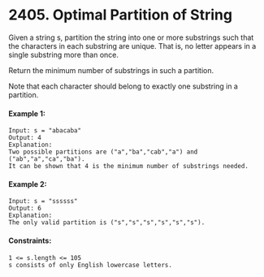 # 2405. Optimal Partition of String

Given a string s, partition the string into one or more substrings such that the characters in each substring are unique. That is, no letter appears in a single substring more than once.

Return the minimum number of substrings in such a partition.

Note that each character should belong to exactly one substring in a partition.

 

#### Example 1:
````
Input: s = "abacaba"
Output: 4
Explanation:
Two possible partitions are ("a","ba","cab","a") and ("ab","a","ca","ba").
It can be shown that 4 is the minimum number of substrings needed.
````
#### Example 2:
````
Input: s = "ssssss"
Output: 6
Explanation:
The only valid partition is ("s","s","s","s","s","s").
 ````

#### Constraints:
````
1 <= s.length <= 105
s consists of only English lowercase letters.
````
